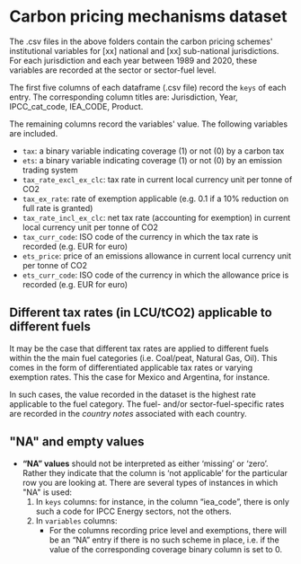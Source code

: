 # Carbon pricing mechanisms dataset

The .csv files in the above folders contain the carbon pricing schemes' institutional variables for [xx] national and [xx] sub-national jurisdictions. For each jurisdiction and each year between 1989 and 2020, these variables are recorded at the sector or sector-fuel level.  

The first five columns of each dataframe (.csv file) record the `keys` of each entry. The corresponding column titles are: Jurisdiction, Year, IPCC_cat_code, IEA_CODE, Product. 

The remaining columns record the variables' value. The following variables are included. 
- `tax`: a binary variable indicating coverage (1) or not (0) by a carbon tax
- `ets`: a binary variable indicating coverage (1) or not (0) by an emission trading system
- `tax_rate_excl_ex_clc`: tax rate in current local currency unit per tonne of CO2
- `tax_ex_rate`: rate of exemption applicable (e.g. 0.1 if a 10% reduction on full rate is granted)
- `tax_rate_incl_ex_clc`: net tax rate (accounting for exemption) in current local currency unit per tonne of CO2
- `tax_curr_code`: ISO code of the currency in which the tax rate is recorded (e.g. EUR for euro)
- `ets_price`: price of an emissions allowance in current local currency unit per tonne of CO2
- `ets_curr_code`: ISO code of the currency in which the allowance price is recorded (e.g. EUR for euro)

## Different tax rates (in LCU/tCO2) applicable to different fuels

It may be the case that different tax rates are applied to different fuels within the the main fuel categories (i.e. Coal/peat, Natural Gas, Oil). This comes in the form of differentiated applicable tax rates or varying exemption rates. This the case for Mexico and Argentina, for instance. 

In such cases, the value recorded in the dataset is the highest rate applicable to the fuel category. The fuel- and/or sector-fuel-specific rates are recorded in the *country notes* associated with each country.

## "NA" and empty values

- **“NA” values** should not be interpreted as either ‘missing’ or ‘zero’. Rather they indicate that the column is ‘not applicable’ for the particular row you are looking at. There are several types of instances in which "NA" is used:
    1. In `keys` columns: for instance, in the column “iea_code”, there is only such a code for IPCC Energy sectors, not the others. 
    2. In `variables` columns:
        - For the columns recording price level and exemptions, there will be an “NA” entry if there is no such scheme in place, i.e. if the value of the corresponding coverage binary column is set to 0.
